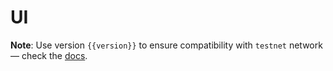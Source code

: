 <script setup>
  import { data } from '../../versions.data'
  const { version } = data
</script>

# UI

**Note**: Use version `{{version}}` to ensure compatibility with `testnet` network — check the [docs](https://docs.fuel.network/guides/installation/#using-the-latest-toolchain).
